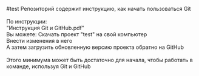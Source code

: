 #test
Репозиторий содержит инструкцию, как начать пользоваться Git<br>
<br>
По инструкции:<br>
   "Инструкция Git и GitHub.pdf"<br>
Вы можете:
 Cкачать проект "test" на свой компьютер<br>
 Внести изменения в него<br>
 А затем загрузить обновленную версию проекта обратно на GitHub<br>
<br>
Этого минимума может быть достаточно для начала, чтобы работать в команде, используя Git и GitHub
